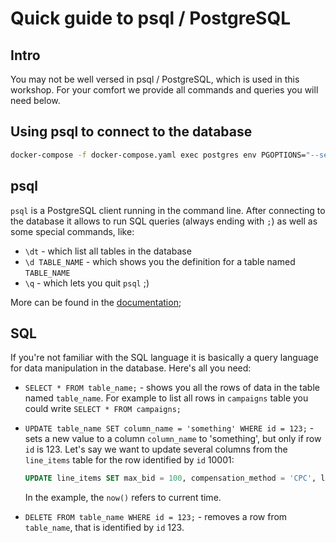 # Quick guide to psql / PostgreSQL

## Intro

You may not be well versed in psql / PostgreSQL, which is used in this workshop.
For your comfort we provide all commands and queries you will need below.

## Using psql to connect to the database


```sh
docker-compose -f docker-compose.yaml exec postgres env PGOPTIONS="--search_path=campaigns" bash -c 'psql -U $POSTGRES_USER postgres'
```


## psql

`psql` is a PostgreSQL client running in the command line. After connecting to the database
it allows to run SQL queries (always ending with `;`) as well as some special commands, like:

* `\dt` - which list all tables in the database
* `\d TABLE_NAME` - which shows you the definition for a table named `TABLE_NAME`
* `\q` - which lets you quit `psql` ;)

More can be found in the [documentation](https://www.postgresql.org/docs/11/app-psql.html);

## SQL

If you're not familiar with the SQL language it is basically a query language for data manipulation
in the database. Here's all you need:

* `SELECT * FROM table_name;` - shows you all the rows of data in the table named `table_name`.
  For example to list all rows in `campaigns` table you could write `SELECT * FROM campaigns;`
* `UPDATE table_name SET column_name = 'something' WHERE id = 123;` - sets a new value to a column
  `column_name` to 'something', but only if row `id` is 123. Let's say we want to update several
  columns from the `line_items` table for the row identified by `id` 10001:

  ```sql
  UPDATE line_items SET max_bid = 100, compensation_method = 'CPC', last_change = now() WHERE id = 10001;
  ```

  In the example, the `now()` refers to current time.

* `DELETE FROM table_name WHERE id = 123;` - removes a row from `table_name`, that is identified
  by `id` 123.
